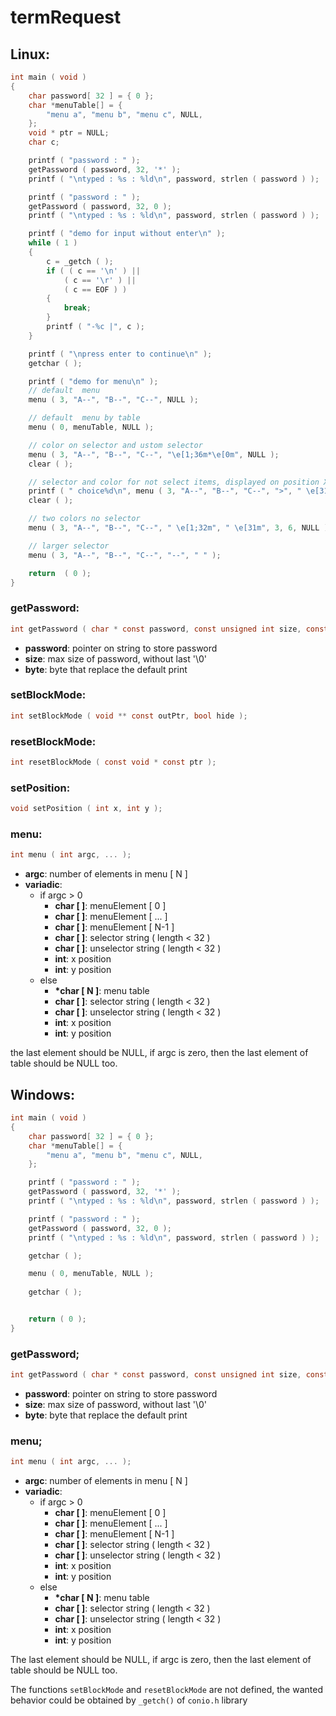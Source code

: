 # termRequest

## Linux:

```C
int main ( void )
{
	char password[ 32 ] = { 0 };
	char *menuTable[] = {
		"menu a", "menu b", "menu c", NULL,
	};
	void * ptr = NULL;
	char c;

	printf ( "password : " );
	getPassword ( password, 32, '*' );
	printf ( "\ntyped : %s : %ld\n", password, strlen ( password ) );

	printf ( "password : " );
	getPassword ( password, 32, 0 );
	printf ( "\ntyped : %s : %ld\n", password, strlen ( password ) );

	printf ( "demo for input without enter\n" );
	while ( 1 )
	{
		c = _getch ( );
		if ( ( c == '\n' ) ||
			( c == '\r' ) ||
			( c == EOF ) )
		{
			break;
		}
		printf ( "-%c |", c );
	}

	printf ( "\npress enter to continue\n" );
	getchar ( );

	printf ( "demo for menu\n" );
	// default  menu
	menu ( 3, "A--", "B--", "C--", NULL );

	// default  menu by table
	menu ( 0, menuTable, NULL );

	// color on selector and ustom selector
	menu ( 3, "A--", "B--", "C--", "\e[1;36m*\e[0m", NULL );
	clear ( );

	// selector and color for not select items, displayed on position X/Y
	printf ( " choice%d\n", menu ( 3, "A--", "B--", "C--", ">", " \e[31m", 3, 6, NULL ) );
	clear ( );

	// two colors no selector
	menu ( 3, "A--", "B--", "C--", " \e[1;32m", " \e[31m", 3, 6, NULL );

	// larger selector
	menu ( 3, "A--", "B--", "C--", "--", " " );

	return  ( 0 );
}
```

### getPassword:
```C
int getPassword ( char * const password, const unsigned int size, const char byte );
```

 - **password**: pointer on string to store password
 - **size**: max size of password, without last '\0'
 - **byte**: byte that replace the default print

### setBlockMode:
```C
int setBlockMode ( void ** const outPtr, bool hide );
```

### resetBlockMode:
```C
int resetBlockMode ( const void * const ptr );
```

### setPosition:
```C
void setPosition ( int x, int y );
```

### menu:
```C
int menu ( int argc, ... );
```
 
 - **argc**: number of elements in menu [ N ]
 - **variadic**: 
   - if argc > 0
     - **char [ ]**: menuElement [ 0 ]
     - **char [ ]**: menuElement [ ... ]
     - **char [ ]**: menuElement [ N-1 ]
     - **char [ ]**: selector string ( length < 32 )
     - **char [ ]**: unselector string ( length < 32 )
     - **int**: x position
     - **int**: y position
   - else
     - **\*char [ N ]**: menu table
     - **char [ ]**: selector string ( length < 32 )
     - **char [ ]**: unselector string ( length < 32 )
     - **int**: x position
     - **int**: y position

the last element should be NULL, if argc is zero, then the last element of table should be NULL too.


## Windows:

```C
int main ( void )
{
	char password[ 32 ] = { 0 };
	char *menuTable[] = {
		"menu a", "menu b", "menu c", NULL,
	};

	printf ( "password : " );
	getPassword ( password, 32, '*' );
	printf ( "\ntyped : %s : %ld\n", password, strlen ( password ) );

	printf ( "password : " );
	getPassword ( password, 32, 0 );
	printf ( "\ntyped : %s : %ld\n", password, strlen ( password ) );

	getchar ( );

	menu ( 0, menuTable, NULL );
	
	getchar ( );


	return ( 0 );
}
```

### getPassword;
```C
int getPassword ( char * const password, const unsigned int size, const char byte );
```

 - **password**: pointer on string to store password
 - **size**: max size of password, without last '\0'
 - **byte**: byte that replace the default print

### menu;
```C
int menu ( int argc, ... );
```

 - **argc**: number of elements in menu [ N ]
 - **variadic**: 
   - if argc > 0
     - **char [ ]**: menuElement [ 0 ]
     - **char [ ]**: menuElement [ ... ]
     - **char [ ]**: menuElement [ N-1 ]
     - **char [ ]**: selector string ( length < 32 )
     - **char [ ]**: unselector string ( length < 32 )
     - **int**: x position
     - **int**: y position
   - else
     - **\*char [ N ]**: menu table
     - **char [ ]**: selector string ( length < 32 )
     - **char [ ]**: unselector string ( length < 32 )
     - **int**: x position
     - **int**: y position

The last element should be NULL, if argc is zero, then the last element of table should be NULL too.

The functions `setBlockMode` and `resetBlockMode` are not defined, the wanted behavior could be obtained by `_getch()` of `conio.h` library
